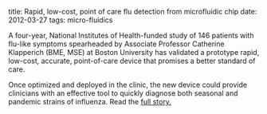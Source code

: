 title: Rapid, low-cost, point of care flu detection from microfluidic chip
date: 2012-03-27
tags: micro-fluidics

<!--break-->
A four-year, National Institutes of Health-funded study of 146 patients with flu-like symptoms spearheaded by Associate Professor Catherine Klapperich (BME, MSE) at Boston University has validated a prototype rapid, low-cost, accurate, point-of-care device that promises a better standard of care.  
  
Once optimized and deployed in the clinic, the new device could provide clinicians with an effective tool to quickly diagnose both seasonal and pandemic strains of influenza. Read the [full story.](http://www.bu.edu/bme/2012/03/23/microfluidic-chip-demonstrates-rapid-low-cost-point-of-care-flu-detection/)
